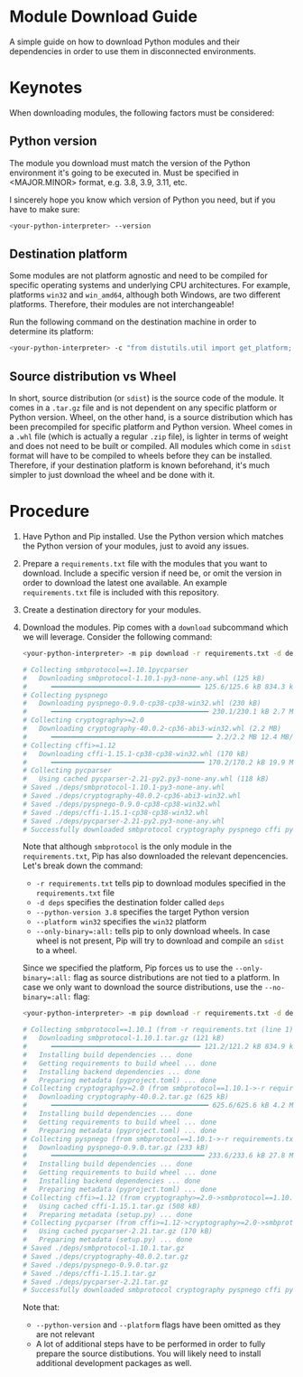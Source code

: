 Module Download Guide
=====================

A simple guide on how to download Python modules and their dependencies in order to use them in disconnected environments.

# Keynotes

When downloading modules, the following factors must be considered:

## Python version

The module you download must match the version of the Python environment it's going to be executed in. Must be specified in <MAJOR.MINOR> format, e.g. 3.8, 3.9, 3.11, etc.

I sincerely hope you know which version of Python you need, but if you have to make sure:
```sh
<your-python-interpreter> --version
```

## Destination platform

Some modules are not platform agnostic and need to be compiled for specific operating systems and underlying CPU architectures. For example, platforms `win32` and `win_amd64`, although both Windows, are two different platforms. Therefore, their modules are not interchangeable!

Run the following command on the destination machine in order to determine its platform:
```sh
<your-python-interpreter> -c "from distutils.util import get_platform; print(get_platform().replace('-','_'))"
```

## Source distribution vs Wheel

In short, source distribution (or `sdist`) is the source code of the module. It comes in a `.tar.gz` file and is not dependent on any specific platform or Python version. Wheel, on the other hand, is a source distribution which has been precompiled for specific platform and Python version. Wheel comes in a `.whl` file (which is actually a regular `.zip` file), is lighter in terms of weight and does not need to be built or compiled. All modules which come in `sdist` format will have to be compiled to wheels before they can be installed. Therefore, if your destination platform is known beforehand, it's much simpler to just download the wheel and be done with it.

# Procedure

1. Have Python and Pip installed. Use the Python version which matches the Python version of your modules, just to avoid any issues.

2. Prepare a `requirements.txt` file with the modules that you want to download. Include a specific version if need be, or omit the version in order to download the latest one available. An example `requirements.txt` file is included with this repository.

3. Create a destination directory for your modules. 

4. Download the modules. Pip comes with a `download` subcommand which we will leverage. Consider the following command:
   ```sh
   <your-python-interpreter> -m pip download -r requirements.txt -d deps --python-version 3.8 --platform win32 --only-binary=:all:

   # Collecting smbprotocol==1.10.1pycparser
   #   Downloading smbprotocol-1.10.1-py3-none-any.whl (125 kB)
   #      ━━━━━━━━━━━━━━━━━━━━━━━━━━━━━━━━━━━━━ 125.6/125.6 kB 834.3 kB/s eta 0:00:00
   # Collecting pyspnego
   #   Downloading pyspnego-0.9.0-cp38-cp38-win32.whl (230 kB)
   #      ━━━━━━━━━━━━━━━━━━━━━━━━━━━━━━━━━━━━━━━ 230.1/230.1 kB 2.7 MB/s eta 0:00:00
   # Collecting cryptography>=2.0
   #   Downloading cryptography-40.0.2-cp36-abi3-win32.whl (2.2 MB)
   #      ━━━━━━━━━━━━━━━━━━━━━━━━━━━━━━━━━━━━━━━━ 2.2/2.2 MB 12.4 MB/s eta 0:00:00
   # Collecting cffi>=1.12
   #   Downloading cffi-1.15.1-cp38-cp38-win32.whl (170 kB)
   #      ━━━━━━━━━━━━━━━━━━━━━━━━━━━━━━━━━━━━━━ 170.2/170.2 kB 19.9 MB/s eta 0:00:00
   # Collecting pycparser
   #   Using cached pycparser-2.21-py2.py3-none-any.whl (118 kB)
   # Saved ./deps/smbprotocol-1.10.1-py3-none-any.whl
   # Saved ./deps/cryptography-40.0.2-cp36-abi3-win32.whl
   # Saved ./deps/pyspnego-0.9.0-cp38-cp38-win32.whl
   # Saved ./deps/cffi-1.15.1-cp38-cp38-win32.whl
   # Saved ./deps/pycparser-2.21-py2.py3-none-any.whl
   # Successfully downloaded smbprotocol cryptography pyspnego cffi pycparser
   ```

   Note that although `smbprotocol` is the only module in the `requirements.txt`, Pip has also downloaded the relevant depencencies. Let's break down the command:

   - `-r requirements.txt` tells pip to download modules specified in the `requirements.txt` file
   - `-d deps` specifies the destination folder called `deps`
   - `--python-version 3.8` specifies the target Python version
   - `--platform win32` specifies the `win32` platform
   - `--only-binary=:all:` tells pip to only download wheels. In case wheel is not present, Pip will try to download and compile an `sdist` to a wheel.

   Since we specified the platform, Pip forces us to use the `--only-binary=:all:` flag as source distributions are not tied to a platform. In case we only want to download the source distributions, use the `--no-binary=:all:` flag:
   ```sh
   <your-python-interpreter> -m pip download -r requirements.txt -d deps/ --no-binary=:all:

   # Collecting smbprotocol==1.10.1 (from -r requirements.txt (line 1))
   #   Downloading smbprotocol-1.10.1.tar.gz (121 kB)
   #      ━━━━━━━━━━━━━━━━━━━━━━━━━━━━━━━━━━━━━ 121.2/121.2 kB 834.9 kB/s eta 0:00:00
   #   Installing build dependencies ... done
   #   Getting requirements to build wheel ... done
   #   Installing backend dependencies ... done
   #   Preparing metadata (pyproject.toml) ... done
   # Collecting cryptography>=2.0 (from smbprotocol==1.10.1->-r requirements.txt (line 1))
   #   Downloading cryptography-40.0.2.tar.gz (625 kB)
   #      ━━━━━━━━━━━━━━━━━━━━━━━━━━━━━━━━━━━━━━━ 625.6/625.6 kB 4.2 MB/s eta 0:00:00
   #   Installing build dependencies ... done
   #   Getting requirements to build wheel ... done
   #   Preparing metadata (pyproject.toml) ... done
   # Collecting pyspnego (from smbprotocol==1.10.1->-r requirements.txt (line 1))
   #   Downloading pyspnego-0.9.0.tar.gz (233 kB)
   #      ━━━━━━━━━━━━━━━━━━━━━━━━━━━━━━━━━━━━━━ 233.6/233.6 kB 27.8 MB/s eta 0:00:00
   #   Installing build dependencies ... done
   #   Getting requirements to build wheel ... done
   #   Installing backend dependencies ... done
   #   Preparing metadata (pyproject.toml) ... done
   # Collecting cffi>=1.12 (from cryptography>=2.0->smbprotocol==1.10.1->-r requirements.txt (line 1))
   #   Using cached cffi-1.15.1.tar.gz (508 kB)
   #   Preparing metadata (setup.py) ... done
   # Collecting pycparser (from cffi>=1.12->cryptography>=2.0->smbprotocol==1.10.1->-r requirements.txt (line 1))
   #   Using cached pycparser-2.21.tar.gz (170 kB)
   #   Preparing metadata (setup.py) ... done
   # Saved ./deps/smbprotocol-1.10.1.tar.gz
   # Saved ./deps/cryptography-40.0.2.tar.gz
   # Saved ./deps/pyspnego-0.9.0.tar.gz
   # Saved ./deps/cffi-1.15.1.tar.gz
   # Saved ./deps/pycparser-2.21.tar.gz
   # Successfully downloaded smbprotocol cryptography pyspnego cffi pycparser
   ```

   Note that:
   - `--python-version` and `--platform` flags have been omitted as they are not relevant
   - A lot of additional steps have to be performed in order to fully prepare the source distibutions. You will likely need to install additional development packages as well. 
